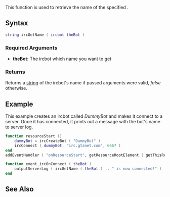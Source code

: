 This function is used to retrieve the name of the specified .

Syntax
------

``` lua
string ircGetName ( ircbot theBot )
```

### Required Arguments

-   **theBot:** The ircbot which name you want to get

### Returns

Returns a [string](/docs/string.md "wikilink") of the ircbot's name if passed arguments were valid, *false* otherwise.

Example
-------

This example creates an ircbot called *DummyBot* and makes it connect to a server. Once it has connected, it prints out a message with the bot's name to server log.

``` lua
function resourceStart ()
    dummyBot = ircCreateBot ( "DummyBot" )
    ircConnect ( dummyBot, "irc.gtanet.com", 6667 )
end
addEventHandler ( "onResourceStart", getResourceRootElement ( getThisResource() ), resourceStart )

function event_ircOnConnect ( theBot )
    outputServerLog ( ircGetName ( theBot ) .. " is now connected!" )
end
```

See Also
--------
